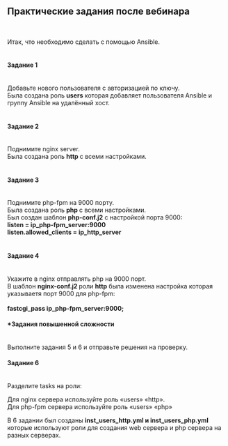 <h2>Практические задания после вебинара</h2><br>

Итак, что необходимо сделать c помощью Ansible. <br>
<br>
<h4>Задание 1 </h4> <br>
Добавьте нового пользователя с авторизацией по ключу.<br>
Была создана роль <b>users</b> которая добавляет пользователя Ansible и группу Ansible на удалённый хост. <br><br> 
<h4>Задание 2 </h4> <br>
Поднимите nginx server. </br>
Была создана роль <b> http </b> c всеми настройками. <br><br>
<h4>Задание 3 </h4> <br>
Поднимите php-fpm на 9000 порту. <br>
Была создана роль <b> php </b> c всеми настройками. <br>
Был создан шаблон <b> php-conf.j2</b> c настройкой порта 9000: <br>
<b> 
listen = ip_php-fpm_server:9000 <br>
listen.allowed_clients = ip_http_server <br>
</b>
<br>
<h4>Задание 4 </h4><br>
Укажите в nginx отправлять php на 9000 порт.<br>
В шаблон <b> nginx-conf.j2 </b> роли <b>http</b> была изменена настройка которая указываетя порт  9000 для php-fpm: <br>
<b>
 <br>
fastcgi_pass    ip_php-fpm_server:9000;
</b>
<br>

<h4>*Задания повышенной сложности </h4> <br>
Выполните задания 5 и 6 и отправьте решения на проверку. <br>

<h4>Задание 6 </h4> <br>
Разделите tasks на роли: <br>

Для nginx сервера используйте роль «users» «http».<br>
Для php-fpm сервера используйте роль «users» «php»<br>

В 6 задании был созданы  <b>inst_users_http.yml и inst_users_php.yml</b> которые используют роли для создания web сервера и php сервера на разных серверах. <br>
